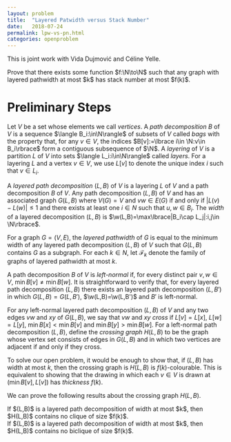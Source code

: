 ```yaml
---
layout: problem
title:  "Layered Patwidth versus Stack Number"
date:   2018-07-24
permalink: lpw-vs-pn.html
categories: openproblem
---
```


This is joint work with Vida Dujmović and Céline Yelle.

<div class="problem">
Prove that there exists some function $f:\N\to\N$ such that any graph with layered pathwidth at most $k$ has stack number at most $f(k)$.
</div>

# Preliminary Steps

$\DeclareMathOperator{\w}{w}$Let $V$ be a set whose elements we call *vertices*. A *path decomposition* $B$ of $V$ is a sequence $\langle B_i:\in\N\rangle$ of subsets of $V$ called *bags* with the property that, for any $v\in V$, the indices $B[v]:=\lbrace i\in \N:v\in B_i\rbrace$ form a contiguous subsequence of $\N$.  A *layering* of $V$ is a partition $L$ of $V$ into sets $\langle L_i:i\in\N\rangle$ called *layers*. For a layering $L$ and a vertex $v\in V$, we use $L[v]$ to denote the unique index $i$ such that $v\in L_i$.  

A *layered path decomposition* $(L,B)$ of $V$ is a layering $L$ of $V$ and a path decomposition $B$ of $V$.  Any path decomposition $(L,B)$ of $V$ and has an associated graph $G(L,B)$ where
$V(G)=V$ and $vw\in E(G)$ if and only if $|L(v)-L(w)|\le 1$ and there exists at least one $i\in N$ such that $u,w\in B_i$.  The *width* of a layered decomposition
$(L,B)$ is $\w(L,B)=\max\lbrace|B_i\cap L_j|:i,j\in \N\rbrace$.

For a graph $G=(V,E)$, the *layered pathwidth* of $G$ is equal to the minimum width of any layered path decomposition $(L,B)$ of $V$ such that $G(L,B)$ contains $G$ as a subgraph. For each $k\in N$, let $\mathcal{F}_k$ denote the family of graphs of layered pathwidth at most $k$.

A path decomposition $B$ of $V$ is *left-normal* if, for every distinct pair $v,w\in V$, $\min B[v] \neq \min B[w]$.  It is straightforward to verify that, for every layered path decomposition $(L,B)$ there exists an layered path decomposition $(L,B')$ in which $G(L,B)=G(L,B')$, $\w(L,B)=\w(L,B')$ and $B'$ is left-normal.

For any left-normal layered path decomposition $(L,B)$ of $V$ and any two edges $vw$ and $xy$ of $G(L,B)$, we say that $vw$ and $xy$ *cross* if $L[v]=L[x]$, $L[w]=L[y]$, $\min B[x] < \min B[v]$ and $\min B[y] > \min B[w]$.  For a left-normal path decomposition $(L,B)$, define the *crossing graph* $H(L,B)$ to be the graph whose vertex set consists of edges in $G(L,B)$ and in which two vertices are adjacent if and only if they cross.

To solve our open problem, it would be enough to show that, if $(L,B)$ has width at most $k$, then the crossing graph is $H(L,B)$ is $f(k)$-colourable.  This is equivalent to showing that the drawing in which each $v\in V$ is drawn at $(\min B[v],L[v])$ has *thickness* $f(k)$.

We can prove the following results about the crossing graph $H(L,B)$.

<div class="lemma"> If $(L,B)$ is a layered path decomposition of width at most $k$, then $H(L,B)$ contains no clique of size $f(k)$.
</div>

<div class="lemma"> If $(L,B)$ is a layered path decomposition of width at most $k$, then $H(L,B)$ contains no biclique of size $f(k)$.
</div>
